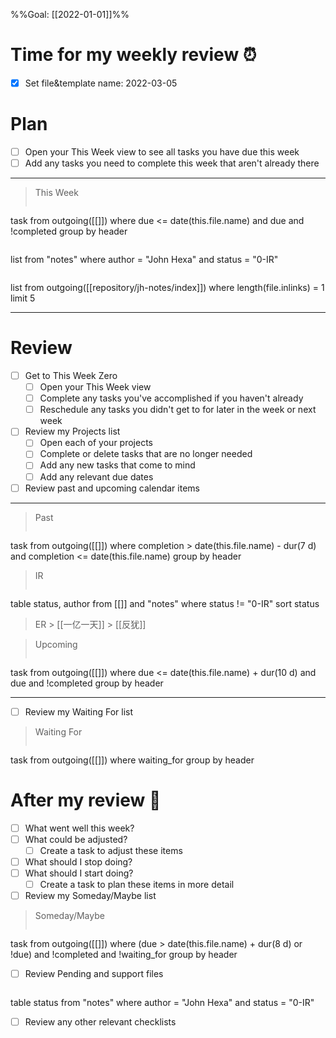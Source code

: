 %%Goal: [[2022-01-01]]%%
#  Time for my weekly review ⏰
- [x] Set file&template name: 2022-03-05

# Plan
- [ ] Open your This Week view to see all tasks you have due this week
- [ ] Add any tasks you need to complete this week that aren't already there
---
> This Week
> ```dataview
task
from outgoing([[]])
where due <= date(this.file.name)
and due
and !completed
group by header

>  ```dataview
list
from "notes"
where author = "John Hexa"
and status = "0-IR"

> ```dataview
list
from outgoing([[repository/jh-notes/index]])
where length(file.inlinks) = 1
limit 5

---
# Review
- [ ] Get to This Week Zero
	- [ ] Open your This Week view
	- [ ] Complete any tasks you've accomplished if you haven't already
	- [ ] Reschedule any tasks you didn't get to for later in the week or next week
- [ ] Review my Projects list
	- [ ] Open each of your projects
	- [ ] Complete or delete tasks that are no longer needed
	- [ ] Add any new tasks that come to mind
	- [ ] Add any relevant due dates
- [ ] Review past and upcoming calendar items
---
> Past
> ```dataview
task
from outgoing([[]])
where completion > date(this.file.name) - dur(7 d)
and completion <= date(this.file.name)
group by header

> IR
> ```dataview
table status, author
from [[]] and "notes"
where status != "0-IR"
sort status

> ER
	> [[一亿一天]]
	> [[反犹]]

> Upcoming
> ```dataview
task
from outgoing([[]])
where due <= date(this.file.name) + dur(10 d)
and due
and !completed
group by header

---
- [ ] Review my Waiting For list
> Waiting For
> ```dataview
task
from outgoing([[]])
where waiting_for
group by header
# After my review 🤔
- [ ] What went well this week?
- [ ] What could be adjusted?
	- [ ] Create a task to adjust these items
- [ ] What should I stop doing?
- [ ] What should I start doing?
	- [ ] Create a task to plan these items in more detail
- [ ] Review my Someday/Maybe list
> Someday/Maybe
>```dataview
task
from outgoing([[]])
where (due > date(this.file.name) + dur(8 d)
or !due)
and !completed
and !waiting_for
group by header
- [ ] Review Pending and support files
>  ```dataview
table status
from "notes"
where author = "John Hexa"
and status = "0-IR"
- [ ] Review any other relevant checklists